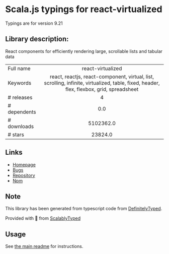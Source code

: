 
# Scala.js typings for react-virtualized

Typings are for version 9.21

## Library description:
React components for efficiently rendering large, scrollable lists and tabular data

|                    |                 |
| ------------------ | :-------------: |
| Full name          | react-virtualized |
| Keywords           | react, reactjs, react-component, virtual, list, scrolling, infinite, virtualized, table, fixed, header, flex, flexbox, grid, spreadsheet |
| # releases         | 4 |
| # dependents       | 0.0 |
| # downloads        | 5102362.0 |
| # stars            | 23824.0 |

## Links
- [Homepage](https://github.com/bvaughn/react-virtualized)
- [Bugs](https://github.com/bvaughn/react-virtualized/issues)
- [Repository](https://github.com/bvaughn/react-virtualized)
- [Npm](https://www.npmjs.com/package/react-virtualized)
    


## Note
This library has been generated from typescript code from [DefinitelyTyped](https://definitelytyped.org).

Provided with :purple_heart: from [ScalablyTyped](https://github.com/oyvindberg/ScalablyTyped)

## Usage
See [the main readme](../../readme.md) for instructions.


